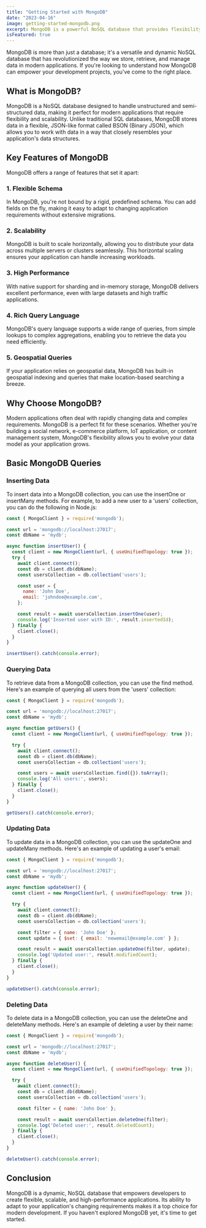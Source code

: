```yaml
---
title: "Getting Started with MongoDB"
date: "2023-04-16"
image: getting-started-mongodb.png
excerpt: MongoDB is a powerful NoSQL database that provides flexibility and scalability for modern application development.
isFeatured: true
---
```


MongoDB is more than just a database; it's a versatile and dynamic NoSQL database that has revolutionized the way we store, retrieve, and manage data in modern applications. If you're looking to understand how MongoDB can empower your development projects, you've come to the right place.

## What is MongoDB?

MongoDB is a NoSQL database designed to handle unstructured and semi-structured data, making it perfect for modern applications that require flexibility and scalability. Unlike traditional SQL databases, MongoDB stores data in a flexible, JSON-like format called BSON (Binary JSON), which allows you to work with data in a way that closely resembles your application's data structures.

## Key Features of MongoDB

MongoDB offers a range of features that set it apart:

### 1. Flexible Schema

In MongoDB, you're not bound by a rigid, predefined schema. You can add fields on the fly, making it easy to adapt to changing application requirements without extensive migrations.

### 2. Scalability

MongoDB is built to scale horizontally, allowing you to distribute your data across multiple servers or clusters seamlessly. This horizontal scaling ensures your application can handle increasing workloads.

### 3. High Performance

With native support for sharding and in-memory storage, MongoDB delivers excellent performance, even with large datasets and high traffic applications.

### 4. Rich Query Language

MongoDB's query language supports a wide range of queries, from simple lookups to complex aggregations, enabling you to retrieve the data you need efficiently.

### 5. Geospatial Queries

If your application relies on geospatial data, MongoDB has built-in geospatial indexing and queries that make location-based searching a breeze.

## Why Choose MongoDB?

Modern applications often deal with rapidly changing data and complex requirements. MongoDB is a perfect fit for these scenarios. Whether you're building a social network, e-commerce platform, IoT application, or content management system, MongoDB's flexibility allows you to evolve your data model as your application grows.

## Basic MongoDB Queries

### Inserting Data

To insert data into a MongoDB collection, you can use the insertOne or insertMany methods. For example, to add a new user to a 'users' collection, you can do the following in Node.js:

```js
const { MongoClient } = require('mongodb');

const url = 'mongodb://localhost:27017';
const dbName = 'mydb';

async function insertUser() {
  const client = new MongoClient(url, { useUnifiedTopology: true });
  try {
    await client.connect();
    const db = client.db(dbName);
    const usersCollection = db.collection('users');

    const user = {
      name: 'John Doe',
      email: 'johndoe@example.com',
    };

    const result = await usersCollection.insertOne(user);
    console.log('Inserted user with ID:', result.insertedId);
  } finally {
    client.close();
  }
}

insertUser().catch(console.error);
```

### Querying Data

To retrieve data from a MongoDB collection, you can use the find method. Here's an example of querying all users from the 'users' collection:

```js
const { MongoClient } = require('mongodb');

const url = 'mongodb://localhost:27017';
const dbName = 'mydb';

async function getUsers() {
  const client = new MongoClient(url, { useUnifiedTopology: true });

  try {
    await client.connect();
    const db = client.db(dbName);
    const usersCollection = db.collection('users');

    const users = await usersCollection.find({}).toArray();
    console.log('All users:', users);
  } finally {
    client.close();
  }
}

getUsers().catch(console.error);
```
### Updating Data

To update data in a MongoDB collection, you can use the updateOne and updateMany methods. Here's an example of updating a user's email:

```js
const { MongoClient } = require('mongodb');

const url = 'mongodb://localhost:27017';
const dbName = 'mydb';

async function updateUser() {
  const client = new MongoClient(url, { useUnifiedTopology: true });

  try {
    await client.connect();
    const db = client.db(dbName);
    const usersCollection = db.collection('users');

    const filter = { name: 'John Doe' };
    const update = { $set: { email: 'newemail@example.com' } };

    const result = await usersCollection.updateOne(filter, update);
    console.log('Updated user:', result.modifiedCount);
  } finally {
    client.close();
  }
}

updateUser().catch(console.error);
```
### Deleting Data

To delete data in a MongoDB collection, you can use the deleteOne and deleteMany methods. Here's an example of deleting a user by their name:

```js
const { MongoClient } = require('mongodb');

const url = 'mongodb://localhost:27017';
const dbName = 'mydb';

async function deleteUser() {
  const client = new MongoClient(url, { useUnifiedTopology: true });

  try {
    await client.connect();
    const db = client.db(dbName);
    const usersCollection = db.collection('users');

    const filter = { name: 'John Doe' };

    const result = await usersCollection.deleteOne(filter);
    console.log('Deleted user:', result.deletedCount);
  } finally {
    client.close();
  }
}

deleteUser().catch(console.error);
```

## Conclusion

MongoDB is a dynamic, NoSQL database that empowers developers to create flexible, scalable, and high-performance applications. Its ability to adapt to your application's changing requirements makes it a top choice for modern development. If you haven't explored MongoDB yet, it's time to get started.
